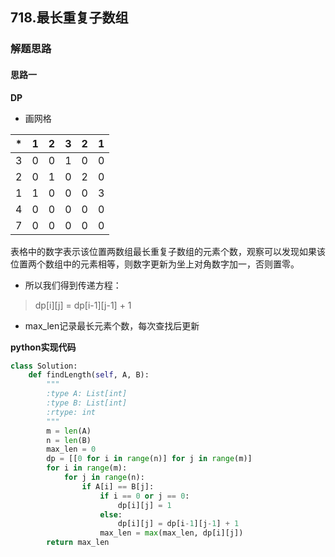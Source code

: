 ## 718.最长重复子数组
### 解题思路
#### 思路一
**DP**
-  画网格

*|1|2|3|2|1
---|---|---|---|---|---|
3| 0|0|1|0|0|
2| 0|1|0|2|0
1|1|0|0|0|3
4|0|0|0|0|0
7|0|0|0|0|0|

表格中的数字表示该位置两数组最长重复子数组的元素个数，观察可以发现如果该位置两个数组中的元素相等，则数字更新为坐上对角数字加一，否则置零。
- 所以我们得到传递方程：
>  dp[i][j] = dp[i-1][j-1] + 1
- max_len记录最长元素个数，每次查找后更新



**python实现代码**
```python
class Solution:
    def findLength(self, A, B):
        """
        :type A: List[int]
        :type B: List[int]
        :rtype: int
        """
        m = len(A)
        n = len(B)
        max_len = 0
        dp = [[0 for i in range(n)] for j in range(m)]
        for i in range(m):
            for j in range(n):
                if A[i] == B[j]:
                    if i == 0 or j == 0:
                        dp[i][j] = 1
                    else:
                        dp[i][j] = dp[i-1][j-1] + 1
                    max_len = max(max_len, dp[i][j])
        return max_len

```

